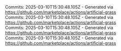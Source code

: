 Commits: 2025-03-10T15:30:48.105Z - Generated via https://github.com/marketplace/actions/artificial-grass
<br>
Commits: 2025-03-10T15:30:48.105Z - Generated via https://github.com/marketplace/actions/artificial-grass
<br>
Commits: 2025-03-10T15:30:48.105Z - Generated via https://github.com/marketplace/actions/artificial-grass
<br>
Commits: 2025-03-10T15:30:48.105Z - Generated via https://github.com/marketplace/actions/artificial-grass
<br>
